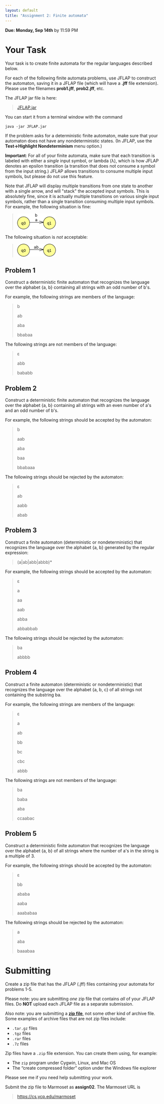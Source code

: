 ```yaml
---
layout: default
title: "Assignment 2: Finite automata"
---
```


**Due: Monday, Sep 14th** by 11:59 PM

Your Task
=========

Your task is to create finite automata for the regular languages described below.

For each of the following finite automata problems, use JFLAP to construct the automaton, saving it in a JFLAP file (which will have a **.jff** file extension). Please use the filenames **prob1.jff**, **prob2.jff**, etc.

The JFLAP jar file is here:

> [JFLAP.jar](../resources/JFLAP.jar)

You can start it from a terminal window with the command

    java -jar JFLAP.jar

If the problem asks for a deterministic finite automaton, make sure that your automaton does not have any nondeterministic states. (In JFLAP, use the **Test&rarr;Highlight Nondeterminism** menu option.)

**Important**: For all of your finite automata, make sure that each transition is labeled with either a *single* input symbol, or lambda (λ), which is how JFLAP denotes an epsilon transition (a transition that does not consume a symbol from the input string.) JFLAP allows transitions to consume multiple input symbols, but please do not use this feature.

Note that JFLAP will display multiple transitions from one state to another with a single arrow, and will "stack" the accepted input symbols.  This is absolutely fine, since it is actually multiple transitions on various single input symbols, rather than a single transition consuming multiple input symbols.  For example, the following situation is fine:

> ![This is fine](img/assign02/multigood.png)

The following situation is *not* acceptable:

> ![This is not fine](img/assign02/multibad.png)

Problem 1
---------

Construct a deterministic finite automaton that recognizes the language over the alphabet {a, b} containing all strings with an odd number of b's.

For example, the following strings are members of the language:

> b
>
> ab
>
> aba
>
> bbabaa

The following strings are not members of the language:

> ε
>
> abb
>
> bababb

Problem 2
---------

Construct a deterministic finite automaton that recognizes the language over the alphabet {a, b} containing all strings with an even number of a's and an odd number of b's.

For example, the following strings should be accepted by the automaton:

> b
>
> aab
>
> aba
>
> baa
>
> bbabaaa

The following strings should be rejected by the automaton:

> ε
>
> ab
>
> aabb
>
> abab

Problem 3
---------

Construct a finite automaton (deterministic or nondeterministic) that recognizes the language over the alphabet {a, b} generated by the regular expression:

> (a\|ab\|abb\|abbb)\*

For example, the following strings should be accepted by the automaton:

> ε
>
> a
>
> aa
>
> aab
>
> abba
>
> abbabbab

The following strings should be rejected by the automaton:

> ba
>
> abbbb

Problem 4
---------

Construct a finite automaton (deterministic or nondeterministic) that recognizes the language over the alphabet {a, b, c} of all strings not containing the substring ba.

For example, the following strings are members of the language:

> ε
>
> a
>
> ab
>
> bb
>
> bc
>
> cbc
>
> abbb

The following strings are not members of the language:

> ba
>
> baba
>
> aba
>
> ccaabac

Problem 5
---------

Construct a deterministic finite automaton that recognizes the language over the alphabet {a, b} of all strings where the number of a's in the string is a multiple of 3.

For example, the following strings should be accepted by the automaton:

> ε
>
> bb
>
> ababa
>
> aaba
>
> aaababaa

The following strings should be rejected by the automaton:

> a
>
> aba
>
> baaabaa

Submitting
==========

Create a zip file that has the JFLAP (.jff) files containing your automata for problems 1-5.

<div class="callout">
<p>
Please note: you are submitting <em>one</em> zip file that contains <em>all</em> of your JFLAP files.
Do <b>NOT</b> upload each JFLAP file as a separate submission.
</p>
<p>
Also note: you are submitting
a <a href="https://en.wikipedia.org/wiki/Zip_(file_format)"><b>zip file</b></a>,
not some other kind of archive file.  Some examples of archive files that
are not zip files include:
</p>
<ul>
<li><code>.tar.gz</code> files</li>
<li><code>.tgz</code> files</li>
<li><code>.rar</code> files</li>
<li><code>.7z</code> files</li>
</ul>
<p>
Zip files have a <code>.zip</code> file extension.  You can create them
using, for example:
</p>
<ul>
<li>The <code>zip</code> program under Cygwin, Linux, and Mac OS</li>
<li>The &ldquo;create compressed folder&rdquo; option under the Windows file explorer</li>
</ul>
<p>
Please see me if you need help submitting your work.
</p>
</div>

Submit the zip file to Marmoset as **assign02**. The Marmoset URL is

> <https://cs.ycp.edu/marmoset>
